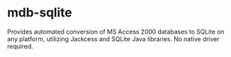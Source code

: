 mdb-sqlite
==========

Provides automated conversion of MS Access 2000 databases to SQLite on any platform, utilizing Jackcess and SQLite Java libraries. No native driver required.
